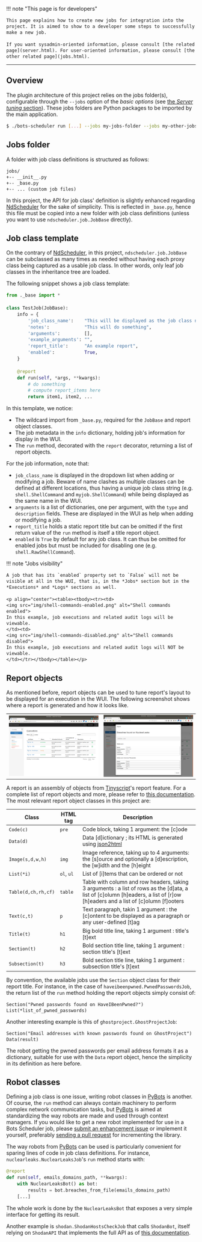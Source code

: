 !!! note "This page is for developers"
    
    This page explains how to create new jobs for integration into the project. It is aimed to show to a developer some steps to successfully make a new job.
    
    If you want sysadmin-oriented information, please consult [the related page](server.html). For user-oriented information, please consult [the other related page](jobs.html).

-----

## Overview

The plugin architecture of this project relies on the jobs folder(s), configurable through the `--jobs` option of the *basic options* (see [the *Server tuning* section](sever.html)). These jobs folders are Python packages to be imported by the main application.

```sh
$ ./bots-scheduler run [...] --jobs my-jobs-folder --jobs my-other-jobs-folder
```

## Jobs folder

A folder with job class definitions is structured as follows:

```
jobs/
+-- __init__.py
+-- _base.py
+-- ... (custom job files)
```

In this project, the API for job class' definition is slightly enhanced regarding [NdScheduler](https://github.com/Nextdoor/ndscheduler) for the sake of simplicity. This is reflected in `_base.py`, hence this file must be copied into a new folder with job class definitions (unless you want to use `ndscheduler.job.JobBase` directly).

## Job class template

On the contrary of [NdScheduler](https://github.com/Nextdoor/ndscheduler), in this project, `ndscheduler.job.JobBase` can be subclassed as many times as needed without having each proxy class being captured as a usable job class. In other words, only leaf job classes in the inheritance tree are loaded.

The following snippet shows a job class template:

```python
from ._base import *

class TestJob(JobBase):
    info = {
        'job_class_name':    "This will be displayed as the job class name",
        'notes':             "This will do something",
        'arguments':         [],
        'example_arguments': "",
        'report_title':      "An example report",
        'enabled':           True,
    }

    @report
    def run(self, *args, **kwargs):
        # do something
        # compute report_items here
        return item1, item2, ...
```

In this template, we notice:

- The wildcard import from `_base.py`, required for the `JobBase` and report object classes.
- The job metadata in the `info` dictionary, holding job's information for display in the WUI.
- The `run` method, decorated with the `report` decorator, returning a list of report objects.

For the job information, note that:

- `job_class_name` is displayed in the dropdown list when adding or modifying a job. Beware of name clashes as multiple classes can be defined at different locations, thus having a unique job class string (e.g. `shell.ShellCommand` and `myjob.ShellCommand`) while being displayed as the same name in the WUI.
- `arguments` is a list of dictionaries, one per argument, with the `type` and `description` fields. These are displayed in the WUI as help when adding or modifying a job.
- `report_title` holds a static report title but can be omitted if the first return value of the `run` method is itself a title report object.
- `enabled` is `True` by default for any job class. It can thus be omitted for enabled jobs but must be included for disabling one (e.g. `shell.RawShellCommand`).

!!! note "Jobs visibility"
    
    A job that has its `enabled` property set to `False` will not be visible at all in the WUI, that is, in the *Jobs* section but in the *Executions* and *Logs* sections as well.
    
    <p align="center"><table><tbody><tr><td>
    <img src="img/shell-commands-enabled.png" alt="Shell commands enabled">
    In this example, job executions and related audit logs will be viewable.
    </td><td>
    <img src="img/shell-commands-disabled.png" alt="Shell commands disabled">
    In this example, job executions and related audit logs will NOT be viewable.
    </td></tr></tbody></table></p>

## Report objects

As mentioned before, report objects can be used to tune report's layout to be displayed for an execution in the WUI. The following screenshot shows where a report is generated and how it looks like.

<p align="center"><table><tbody><tr><td>
<img src="img/job-executions-list.png" alt="Job execution report from the list of executions">
</td><td>
<img src="img/job-execution-modal.png" alt="Job execution report shown in a modal">
</td></tr></tbody></table></p>

A report is an assembly of objects from [Tinyscript](https://github.com/dhondta/tinyscript)'s report feature. For a complete list of report objects and more, please refer to [this documentation](https://python-tinyscript.readthedocs.io/en/latest/reporting.html). The most relevant report object classes in this project are:

**Class** | **HTML tag** | **Description**
--- | --- | ---
`Code(c)` | `pre` | Code block, taking 1 argument: the [c]ode
`Data(d)` |  | Data [d]ictionary ; its HTML is generated using [json2html](https://pypi.org/project/json2html/)
`Image(s,d,w,h)` | `img` | Image reference, taking up to 4 arguments: the [s]ource and optionally a [d]escription, the [w]idth and the [h]eight
`List(*i)` | `ol`, `ul` | List of [i]tems that can be ordered or not
`Table(d,ch,rh,cf)` | `table` | Table with column and row headers, taking 3 arguments : a list of rows as the [d]ata, a list of [c]olumn [h]eaders, a list of [r]ow [h]eaders and a list of [c]olumn [f]ooters
`Text(c,t)` | `p` | Text paragraph, takin 1 argument : the [c]ontent to be displayed as a paragraph or any user-defined [t]ag
`Title(t)` | `h1` | Big bold title line, taking 1 argument : title's [t]ext
`Section(t)` | `h2` | Bold section title line, taking 1 argument : section title's [t]ext
`Subsection(t)` | `h3` | Bold section title line, taking 1 argument : subsection title's [t]ext

By convention, the available jobs use the `Section` object class for their report title. For instance, in the case of `haveibeenpwned.PwnedPasswordsJob`, the return list of the `run` method holding the report objects simply consist of:

```
Section("Pwned passwords found on HaveIBeenPwned?")
List(*list_of_pwned_passwords)
```

Another interesting example is this of `ghostproject.GhostProjectJob`:

```
Section("Email addresses with known passwords found on GhostProject")
Data(result)
```

The robot getting the pwned passwords per email address formats it as a dictionary, suitable for use with the `Data` report object, hence the simplicity in its definition as here before.

## Robot classes

Defining a job class is one issue, writing robot classes in [PyBots](https://github.com/dhondta/python-pybots) is another. Of course, the `run` method can always contain machinery to perform complex network communication tasks, but [PyBots](https://github.com/dhondta/python-pybots) is aimed at standardizing the way robots are made and used through context managers. If you would like to get a new robot implemented for use in a Bots Scheduler job, please [submit an enhancement issue](https://github.com/dhondta/python-pybots/issues/new) or implement it yourself, preferably [sending a pull request](https://github.com/dhondta/python-pybots/pulls) for incrementing the library.

The way robots from [PyBots](https://github.com/dhondta/python-pybots) can be used is particularly convenient for sparing lines of code in job class definitions. For instance, `nuclearleaks.NuclearLeaksJob`'s `run` method starts with:

```python
@report
def run(self, emails_domains_path, **kwargs):
    with NuclearLeaksBot() as bot:
        results = bot.breaches_from_file(emails_domains_path)
    [...]
```

The whole work is done by the `NuclearLeaksBot` that exposes a very simple interface for getting its result.

Another example is `shodan.ShodanHostsCheckJob` that calls `ShodanBot`, itself relying on `ShodanAPI` that implements the full API as of [this documentation](https://developer.shodan.io/api).

